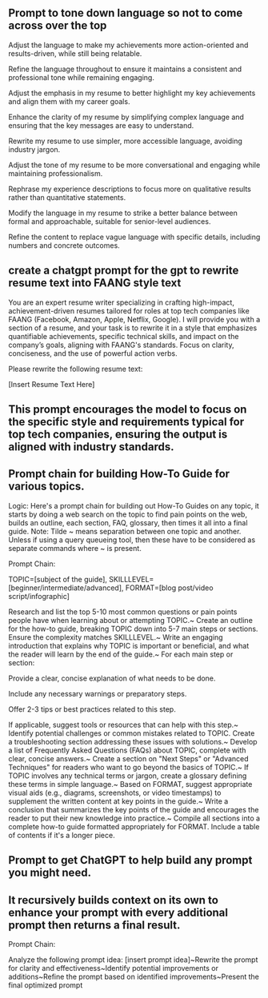 ## Prompt to tone down language so not to come across over the top

Adjust the language to make my achievements more action-oriented and results-driven, while still being relatable.

Refine the language throughout to ensure it maintains a consistent and professional tone while remaining engaging.

Adjust the emphasis in my resume to better highlight my key achievements and align them with my career goals.

Enhance the clarity of my resume by simplifying complex language and ensuring that the key messages are easy to understand.

Rewrite my resume to use simpler, more accessible language, avoiding industry jargon.

Adjust the tone of my resume to be more conversational and engaging while maintaining professionalism.

Rephrase my experience descriptions to focus more on qualitative results rather than quantitative statements.

Modify the language in my resume to strike a better balance between formal and approachable, suitable for senior-level audiences.

Refine the content to replace vague language with specific details, including numbers and concrete outcomes.


## create a chatgpt prompt for the gpt to rewrite resume text into FAANG style text
You are an expert resume writer specializing in crafting high-impact, achievement-driven resumes tailored for roles at top tech companies like FAANG (Facebook, Amazon, Apple, Netflix, Google). I will provide you with a section of a resume, and your task is to rewrite it in a style that emphasizes quantifiable achievements, specific technical skills, and impact on the company’s goals, aligning with FAANG's standards. Focus on clarity, conciseness, and the use of powerful action verbs.

Please rewrite the following resume text:

[Insert Resume Text Here]

## This prompt encourages the model to focus on the specific style and requirements typical for top tech companies, ensuring the output is aligned with industry standards.

## Prompt chain for building How-To Guide for various topics. 
Logic: Here's a prompt chain for building out How-To Guides on any 
topic, it starts by doing a web search on the topic to find pain points on the web, builds an outline, each section, FAQ, glossary, then times it all into a final guide.
Note: Tilde ~ means separation between one topic and another. Unless if using a query queueing tool, then these have to be considered as separate commands where ~ is present.

Prompt Chain:

TOPIC=[subject of the guide], SKILLLEVEL=[beginner/intermediate/advanced], FORMAT=[blog post/video script/infographic]

Research and list the top 5-10 most common questions or pain points people have when learning about or attempting TOPIC.~ Create an outline for the how-to guide, breaking TOPIC down into 5-7 main steps or sections. Ensure the complexity matches SKILLLEVEL.~ Write an engaging introduction that explains why TOPIC is important or beneficial, and what the reader will learn by the end of the guide.~ For each main step or section:

Provide a clear, concise explanation of what needs to be done.

Include any necessary warnings or preparatory steps.

Offer 2-3 tips or best practices related to this step.

If applicable, suggest tools or resources that can help with this step.~ Identify potential challenges or common mistakes related to TOPIC. Create a troubleshooting section addressing these issues with solutions.~ Develop a list of Frequently Asked Questions (FAQs) about TOPIC, complete with clear, concise answers.~ Create a section on "Next Steps" or "Advanced Techniques" for readers who want to go beyond the basics of TOPIC.~ If TOPIC involves any technical terms or jargon, create a glossary defining these terms in simple language.~ Based on FORMAT, suggest appropriate visual aids (e.g., diagrams, screenshots, or video timestamps) to supplement the written content at key points in the guide.~ Write a conclusion that summarizes the key points of the guide and encourages the reader to put their new knowledge into practice.~ Compile all sections into a complete how-to guide formatted appropriately for FORMAT. Include a table of contents if it's a longer piece.


## Prompt to get ChatGPT to help build any prompt you might need. 
## It recursively builds context on its own to enhance your prompt with every additional prompt then returns a final result.

Prompt Chain:

Analyze the following prompt idea: [insert prompt idea]~Rewrite the prompt for clarity and effectiveness~Identify potential improvements or additions~Refine the prompt based on identified improvements~Present the final optimized prompt


